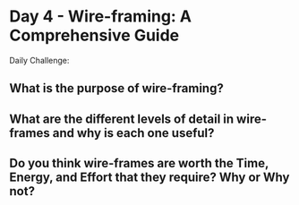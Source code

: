 # Day 4 - Wire-framing: A Comprehensive Guide

Daily Challenge: 

## What is the purpose of wire-framing?


## What are the different levels of detail in wire-frames and why is each one useful?



## Do you think wire-frames are worth the Time, Energy, and Effort that they require? Why or Why not?
